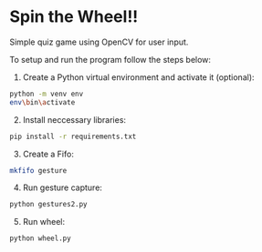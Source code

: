 # Spin the Wheel!!
Simple quiz game using OpenCV for user input.

To setup and run the program follow the steps below:
1. Create a Python virtual environment and activate it (optional):
```bash
python -m venv env
env\bin\activate
```
2. Install neccessary libraries:
```bash
pip install -r requirements.txt
```

3. Create a Fifo:
```bash
mkfifo gesture
```

4. Run gesture capture:
```bash
python gestures2.py
```

5. Run wheel:
```bash
python wheel.py
```
